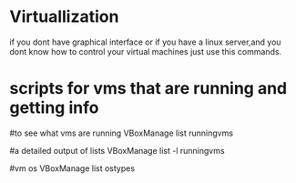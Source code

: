 # Virtuallization
if you dont have graphical interface or if you have a linux server,and you dont know how to control your virtual machines just use this commands.


# scripts for vms that are running and getting info


#to see what vms are running
    VBoxManage list runningvms

#a detailed output of lists
    VBoxManage list -l runningvms


#vm os
    VBoxManage list ostypes